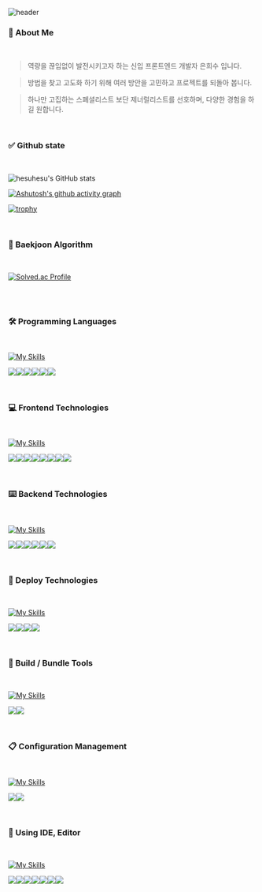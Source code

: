 <!-- 간판 -->
![header](https://capsule-render.vercel.app/api?type=waving&color=gradient&height=250&section=header&text=hesuhesu&fontSize=100)

### 👋 About Me

<br>

> 역량을 끊임없이 발전시키고자 하는 신입 프론트엔드 개발자 은희수 입니다.

> 방법을 찾고 고도화 하기 위해 여러 방안을 고민하고 프로젝트를 되돌아 봅니다.

> 하나만 고집하는 스폐셜리스트 보단 제너럴리스트를 선호하며, 다양한 경험을 하길 원합니다.

<br>

### ✅ Github state

<br>

<!-- 기본 stats -->
![hesuhesu's GitHub stats](https://github-readme-stats.vercel.app/api?username=hesuhesu&title_color=transparent&icon_color=339900&text_color=000000&show_icons=true&theme=transparent&hide=stars&rank_icon=github)

<!-- contribution graph -->
[![Ashutosh's github activity graph](https://github-readme-activity-graph.vercel.app/graph?username=hesuhesu&bg_color=FFFFFF&theme=github-compact)](https://github.com/ashutosh00710/github-readme-activity-graph)

<!-- 영어 버전: 
[![GitHub Streak](https://streak-stats.demolab.com?user=hesuhesu&card_width=468)](https://git.io/streak-stats)
 -->
<!-- 한국어 버전 :
[![GitHub Streak](https://streak-stats.demolab.com?user=hesuhesu&locale=ko&card_width=468)](https://git.io/streak-stats)
-->
<!-- 트로피 컬렉션 -->
[![trophy](https://github-profile-trophy.vercel.app/?username=hesuhesu&theme=flat&column=3)](https://github.com/ryo-ma/github-profile-trophy)

<br>

### 🚩 Baekjoon Algorithm

<br>
 
[![Solved.ac Profile](http://mazassumnida.wtf/api/v2/generate_badge?boj=hesuhesu)](https://solved.ac/hesuhesu)

<br>

<!-- top language stats
### 📊 top language stats

[![Top Langs](https://github-readme-stats.vercel.app/api/top-langs/?username=hesuhesu&layout=compact&langs_count=10&theme=white)](https://github.com/hesuhesu?tab=repositories&q=&type=&language=java&sort=)

<br>
-->

<!-- 아이콘 총 모음
[![My Skills](https://skillicons.dev/icons?i=raspberrypi,maven,npm,git,svelte,html,ubuntu,aws,js,linux,spring,nodejs,mongodb,nginx,fastapi,arduino,webpack,react,materialui,ts,css,jquery,cpp,py,mysql,django,gradle,sqlite,bootstrap,kotlin,opencv,c,github,java,threejs&perline=12)](https://skillicons.dev)

-->

<!-- 동적 뱃지
<div style="display: flex; align-items: flex-start;">
<img src="https://techstack-generator.vercel.app/cpp-icon.svg" alt="icon" width="65" height="65" />
<img src="https://techstack-generator.vercel.app/java-icon.svg" alt="icon" width="65" height="65" />
<img src="https://techstack-generator.vercel.app/python-icon.svg" alt="icon" width="65" height="65" />
<img src="https://techstack-generator.vercel.app/django-icon.svg" alt="icon" width="65" height="65" />
<img src="https://techstack-generator.vercel.app/mysql-icon.svg" alt="icon" width="65" height="65" />
<img src="https://techstack-generator.vercel.app/restapi-icon.svg" alt="icon" width="65" height="65" />
<img src="https://techstack-generator.vercel.app/js-icon.svg" alt="icon" width="65" height="65" />
<img src="https://techstack-generator.vercel.app/ts-icon.svg" alt="icon" width="65" height="65" />
<img src="https://techstack-generator.vercel.app/react-icon.svg" alt="icon" width="65" height="65" />
<img src="https://techstack-generator.vercel.app/webpack-icon.svg" alt="icon" width="65" height="65" />
<img src="https://techstack-generator.vercel.app/raspberrypi-icon.svg" alt="icon" width="65" height="65" />
<img src="https://techstack-generator.vercel.app/github-icon.svg" alt="icon" width="65" height="65" /></div>
-->

<br>

### 🛠 Programming Languages

<br>

[![My Skills](https://skillicons.dev/icons?i=js,cpp,ts,py,c,java)](https://skillicons.dev)

<img src="https://img.shields.io/badge/JavaScript-F7DF1E?style=for-the-badge&logo=JavaScript&logoColor=white"><img src="https://img.shields.io/badge/C++-00599C?style=for-the-badge&logo=Cplusplus&logoColor=white"><img src="https://img.shields.io/badge/TypeScript-3178C6?style=for-the-badge&logo=TypeScript&logoColor=white"><img src="https://img.shields.io/badge/Python-3776AB?style=for-the-badge&logo=Python&logoColor=white"><img src="https://img.shields.io/badge/C-A8B9CC?style=for-the-badge&logo=C&logoColor=black"><img src="https://img.shields.io/badge/Java-000000?style=for-the-badge&logo=OpenJDK&logoColor=white">

<br>

### 💻 Frontend Technologies

<br>

[![My Skills](https://skillicons.dev/icons?i=npm,html,sass,styledcomponents,react,css,threejs)](https://skillicons.dev)

<img src="https://img.shields.io/badge/npm-CB3837?style=for-the-badge&logo=npm&logoColor=white"><img src="https://img.shields.io/badge/Html5-E34F26?style=for-the-badge&logo=Html5&logoColor=white"><img src="https://img.shields.io/badge/Sass-CC6699?style=for-the-badge&logo=Sass&logoColor=white"><img src="https://img.shields.io/badge/styledcomponents-DB7093?style=for-the-badge&logo=styledcomponents&logoColor=white"><img src="https://img.shields.io/badge/React-61DAFB?style=for-the-badge&logo=React&logoColor=white"><img src="https://img.shields.io/badge/Css3-1572B6?style=for-the-badge&logo=Css3&logoColor=white"><img src="https://img.shields.io/badge/Axios-5A29E4?style=for-the-badge&logo=Axios&logoColor=white"><img src="https://img.shields.io/badge/Three.js-000000?style=for-the-badge&logo=Three.js&logoColor=white">

<br>

### ⌨️ Backend Technologies

<br>

[![My Skills](https://skillicons.dev/icons?i=ubuntu,linux,spring,nodejs,mongodb,mysql)](https://skillicons.dev)

<img src="https://img.shields.io/badge/Ubuntu-E95420?style=for-the-badge&logo=Ubuntu&logoColor=white"><img src="https://img.shields.io/badge/linux-FCC624?style=for-the-badge&logo=linux&logoColor=black"><img src="https://img.shields.io/badge/SpringBoot-6DB33F?style=for-the-badge&logo=SpringBoot&logoColor=white"><img src="https://img.shields.io/badge/Node.js-5FA04E?style=for-the-badge&logo=Node.js&logoColor=white"><img src="https://img.shields.io/badge/MongoDB-47A248?style=for-the-badge&logo=MongoDB&logoColor=white"><img src="https://img.shields.io/badge/MySQL-4479A1?style=for-the-badge&logo=MySQL&logoColor=white">

<br>

### 🎈 Deploy Technologies

<br>

[![My Skills](https://skillicons.dev/icons?i=aws,nginx)](https://skillicons.dev)

<img src="https://img.shields.io/badge/OpenSSL-721412?style=for-the-badge&logo=OpenSSL&logoColor=white"><img src="https://img.shields.io/badge/Amazon EC2-FF9900?style=for-the-badge&logo=Amazon EC2&logoColor=white"><img src="https://img.shields.io/badge/NGINX-009639?style=for-the-badge&logo=NGINX&logoColor=white"><img src="https://img.shields.io/badge/PM2-2B037A?style=for-the-badge&logo=PM2&logoColor=white">

<br>

### 💒 Build / Bundle Tools

<br>

[![My Skills](https://skillicons.dev/icons?i=webpack,vite)](https://skillicons.dev)

<img src="https://img.shields.io/badge/Webpack-8DD6F9?style=for-the-badge&logo=Webpack&logoColor=white"><img src="https://img.shields.io/badge/Vite-646CFF?style=for-the-badge&logo=Vite&logoColor=white">

<br>

<!--
[![My Skills](https://skillicons.dev/icons?i=maven,webpack,vite,gradle)](https://skillicons.dev)
<img src="https://img.shields.io/badge/Apache Maven-C71A36?style=for-the-badge&logo=Apache Maven&logoColor=white"><img src="https://img.shields.io/badge/Webpack-8DD6F9?style=for-the-badge&logo=Webpack&logoColor=white"><img src="https://img.shields.io/badge/Vite-646CFF?style=for-the-badge&logo=Vite&logoColor=white"><img src="https://img.shields.io/badge/Gradle-02303A?style=for-the-badge&logo=Gradle&logoColor=white">
-->

### 📋 Configuration Management

<br>

[![My Skills](https://skillicons.dev/icons?i=git,github)](https://skillicons.dev)

<img src="https://img.shields.io/badge/Git-F05032?style=for-the-badge&logo=Git&logoColor=white"><img src="https://img.shields.io/badge/Github-181717?style=for-the-badge&logo=Github&logoColor=white">

<br>

### 🐬 Using IDE, Editor

<br>

[![My Skills](https://skillicons.dev/icons?i=androidstudio,anaconda,vscode,visualstudio,eclipse,idea,pycharm)](https://skillicons.dev)

<img src="https://img.shields.io/badge/Android%20Studio-3DDC84.svg?&style=for-the-badge&logo=Android%20Studio&logoColor=white"><img src="https://img.shields.io/badge/Anaconda-44A833?style=for-the-badge&logo=Anaconda&logoColor=white"><img src="https://img.shields.io/badge/Visual%20Studio%20Code-007ACC.svg?&style=for-the-badge&logo=Visual%20Studio%20Code&logoColor=white"><img src="https://img.shields.io/badge/Visual%20Studio-5C2D91.svg?&style=for-the-badge&logo=Visual%20Studio&logoColor=white"><img src="https://img.shields.io/badge/Eclipse%20IDE-2C2255.svg?&style=for-the-badge&logo=Eclipse%20IDE&logoColor=white"><img src="https://img.shields.io/badge/Intellij%20IDEA-000000.svg?&style=for-the-badge&logo=IntelliJ%20IDEA&logoColor=white"><img src="https://img.shields.io/badge/PyCharm-000000.svg?&style=for-the-badge&logo=PyCharm&logoColor=white">

<!-- https://simpleicons.org/ 에서 정적 뱃지 링크 가져오기 -->
<!-- https://getemoji.com/ 이모지 -->
<!-- https://github.com/tandpfun/skill-icons#readme/ 에서 아이콘 가져오기(없는 이미지도 존재함) -->
